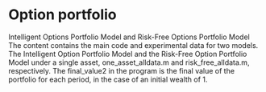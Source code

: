 # Option portfolio
Intelligent Options Portfolio Model and Risk-Free Options Portfolio Model
The content contains the main code and experimental data for two models. The Intelligent Option Portfolio Model and the Risk-Free Option Portfolio Model under a single asset, one_asset_alldata.m and risk_free_alldata.m, respectively.
The final_value2 in the program is the final value of the portfolio for each period, in the case of an initial wealth of 1.

